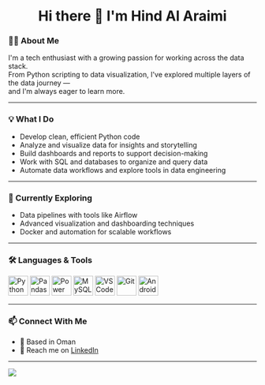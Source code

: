 <div align="center">
  
  <h1>Hi there 👋 I'm Hind Al Araimi</h1>

</div>

### 👩‍💻 About Me

I'm a tech enthusiast with a growing passion for working across the data stack.  
From Python scripting to data visualization, I've explored multiple layers of the data journey —  
and I'm always eager to learn more.

---

### 💡 What I Do

- Develop clean, efficient Python code  
- Analyze and visualize data for insights and storytelling  
- Build dashboards and reports to support decision-making  
- Work with SQL and databases to organize and query data  
- Automate data workflows and explore tools in data engineering  

---

### 🧠 Currently Exploring

- Data pipelines with tools like Airflow  
- Advanced visualization and dashboarding techniques  
- Docker and automation for scalable workflows  

---

### 🛠️ Languages & Tools

<p align="left">
  <a href="https://www.python.org/" target="_blank"><img src="https://www.vectorlogo.zone/logos/python/python-icon.svg" alt="Python" width="40" height="40"/></a>
  <a href="https://pandas.pydata.org/" target="_blank"><img src="https://upload.wikimedia.org/wikipedia/commons/e/ed/Pandas_logo.svg" alt="Pandas" width="40" height="40"/></a>
  <a href="https://powerbi.microsoft.com/" target="_blank"><img src="https://seeklogo.com/images/P/power-bi-logo-AF6D1B0C58-seeklogo.com.png" alt="Power BI" width="40" height="40"/></a>
  <a href="https://www.mysql.com/" target="_blank"><img src="https://www.vectorlogo.zone/logos/mysql/mysql-icon.svg" alt="MySQL" width="40" height="40"/></a>
  <a href="https://code.visualstudio.com/" target="_blank"><img src="https://www.vectorlogo.zone/logos/visualstudio_code/visualstudio_code-icon.svg" alt="VS Code" width="40" height="40"/></a>
  <a href="https://git-scm.com/" target="_blank"><img src="https://www.vectorlogo.zone/logos/git-scm/git-scm-icon.svg" alt="Git" width="40" height="40"/></a>
  <a href="https://developer.android.com/studio" target="_blank"><img src="https://www.vectorlogo.zone/logos/android/android-icon.svg" alt="Android Studio" width="40" height="40"/></a>
</p>

---

### 📫 Connect With Me

- 📍 Based in Oman  
- 💬 Reach me on [LinkedIn](https://www.linkedin.com/in/hind-abdallah-4701bb301/)  

---

<picture>
  <source
    srcset="https://github-readme-stats.vercel.app/api?username=YOUR_USERNAME&show_icons=true&theme=dracula"
    media="(prefers-color-scheme: dark)"
  />
  <source
    srcset="https://github-readme-stats.vercel.app/api?username=YOUR_USERNAME&show_icons=true"
    media="(prefers-color-scheme: light), (prefers-color-scheme: no-preference)"
  />
  <img src="https://github-readme-stats.vercel.app/api?username=YOUR_USERNAME&show_icons=true" />
</picture>
